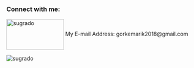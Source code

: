 <h3 align="left">Connect with me:</h3>
<p align="left">
<a href="https://linkedin.com/in/sugrado" target="blank"><img align="center" src="https://marka-logo.com/wp-content/uploads/2020/04/Linkedin-Logo.png" alt="sugrado" height="80" width="150" /></a>
My E-mail Address: gorkemarik2018@gmail.com
</p>

<img align="center" src="https://github-readme-stats.vercel.app/api/top-langs?username=sugrado&show_icons=true&locale=en&layout=compact" alt="sugrado" />

